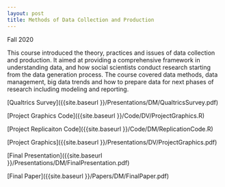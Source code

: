 ```yaml
---
layout: post
title: Methods of Data Collection and Production
---
```


Fall 2020

This course introduced the theory, practices and issues of data collection and production. It aimed at providing a comprehensive framework in understanding data, and how social scientists conduct research starting from the data generation process. The course covered data methods, data management, big data trends and how to prepare data for next phases of research including modeling and reporting.

[Qualtrics Survey]({{site.baseurl }}/Presentations/DM/QualtricsSurvey.pdf)


[Project Graphics Code]({{site.baseurl }}/Code/DV/ProjectGraphics.R)


[Project Replicaiton Code]({{site.baseurl }}/Code/DM/ReplicationCode.R)


[Project Graphics]({{site.baseurl }}/Presentations/DV/ProjectGraphics.pdf)


[Final Presentation]({{site.baseurl }}/Presentations/DM/FinalPresentation.pdf)


[Final Paper]({{site.baseurl }}/Papers/DM/FinalPaper.pdf)
